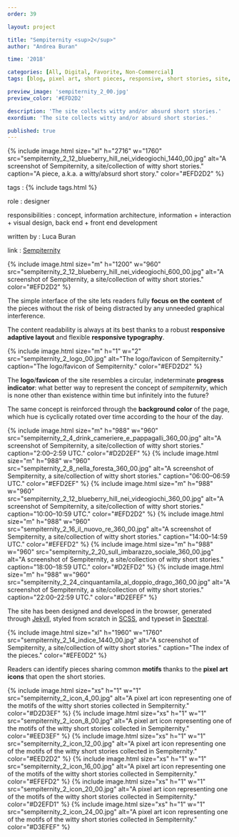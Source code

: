 ```yaml
---
order: 39

layout: project

title: "Sempiternity <sup>2</sup>"
author: "Andrea Buran"

time: '2018'

categories: [All, Digital, Favorite, Non-Commercial]
tags: [blog, pixel art, short pieces, responsive, short stories, site, times]

preview_image: 'sempiternity_2_00.jpg'
preview_color: '#EFD2D2'

description: 'The site collects witty and/or absurd short stories.'
exordium: 'The site collects witty and/or absurd short stories.'

published: true
---
```


<div class="figures">
    {% include image.html
        size="xl"
        h="2716" w="1760"
        src="sempiternity_2_12_blueberry_hill_nei_videogiochi_1440_00.jpg"
        alt="A screenshot of Sempiternity, a site/collection of witty short stories."
        caption="A piece, a.k.a. a witty/absurd short story."
        color="#EFD2D2"
    %}
</div>

tags
: {% include tags.html %}

role
: designer

responsibilities
: concept, information architecture, information + interaction + visual design, back end + front end development

written by
: Luca Buran

link
: [Sempiternity](http://www.sempiternity.net/ "Sempiternity")

<div class="figures">
    {% include image.html
        size="m"
        h="1200" w="960"
        src="sempiternity_2_12_blueberry_hill_nei_videogiochi_600_00.jpg"
        alt="A screenshot of Sempiternity, a site/collection of witty short stories."
        color="#EFD2D2"
    %}
</div>

The simple interface of the site lets readers fully **focus on the content** of the pieces without the risk of being distracted by any unneeded graphical interference.

The content readability is always at its best thanks to a robust **responsive adaptive layout** and flexible **responsive typography**.

<div class="figures">
    {% include image.html
        size="m"
        h="1" w="2"
        src="sempiternity_2_logo_00.jpg"
        alt="The logo/favicon of Sempiternity."
        caption="The logo/favicon of Sempiternity."
        color="#EFD2D2"
    %}
</div>

The **logo**/**favicon** of the site resembles a circular, indeterminate **progress indicator**: what better way to represent the concept of *sempiternity*, which is none other than existence within time but infinitely into the future?

The same concept is reinforced through the **background color** of the page, which hue is cyclically rotated over time according to the hour of the day.

<div class="figures">
    {% include image.html
        size="m"
        h="988" w="960"
        src="sempiternity_2_4_drink_cameriere_e_pappagalli_360_00.jpg"
        alt="A screenshot of Sempiternity, a site/collection of witty short stories."
        caption="2:00–2:59 UTC."
        color="#D2D2EF"
    %}
    {% include image.html
        size="m"
        h="988" w="960"
        src="sempiternity_2_8_nella_foresta_360_00.jpg"
        alt="A screenshot of Sempiternity, a site/collection of witty short stories."
        caption="06:00–06:59 UTC."
        color="#EFD2EF"
    %}
    {% include image.html
        size="m"
        h="988" w="960"
        src="sempiternity_2_12_blueberry_hill_nei_videogiochi_360_00.jpg"
        alt="A screenshot of Sempiternity, a site/collection of witty short stories."
        caption="10:00–10:59 UTC."
        color="#EFD2D2"
    %}
    {% include image.html
        size="m"
        h="988" w="960"
        src="sempiternity_2_16_il_nuovo_re_360_00.jpg"
        alt="A screenshot of Sempiternity, a site/collection of witty short stories."
        caption="14:00–14:59 UTC."
        color="#EFEFD2"
    %}
    {% include image.html
        size="m"
        h="988" w="960"
        src="sempiternity_2_20_sull_imbarazzo_sociale_360_00.jpg"
        alt="A screenshot of Sempiternity, a site/collection of witty short stories."
        caption="18:00–18:59 UTC."
        color="#D2EFD2"
    %}
    {% include image.html
        size="m"
        h="988" w="960"
        src="sempiternity_2_24_cinquantamila_al_doppio_drago_360_00.jpg"
        alt="A screenshot of Sempiternity, a site/collection of witty short stories."
        caption="22:00–22:59 UTC."
        color="#D2EFEF"
    %}
</div>

The site has been designed and developed in the browser, generated through [Jekyll](http://jekyllrb.com/ "Jekyll"), styled from scratch in [SCSS](http://sass-lang.com/ "SASS"), and typeset in [Spectral](https://fonts.google.com/specimen/Spectral "Spectral on Google Fonts").

<div class="figures">
    {% include image.html
        size="xl"
        h="1960" w="1760"
        src="sempiternity_2_14_indice_1440_00.jpg"
        alt="A screenshot of Sempiternity, a site/collection of witty short stories."
        caption="The index of the pieces."
        color="#EFE0D2"
    %}
</div>

Readers can identify pieces sharing common **motifs** thanks to the **pixel art icons** that open the short stories.

<div class="figures">
    {% include image.html
        size="xs"
        h="1" w="1"
        src="sempiternity_2_icon_4_00.jpg"
        alt="A pixel art icon representing one of the motifs of the witty short stories collected in Sempiternity."
        color="#D2D3EF"
    %}
    {% include image.html
        size="xs"
        h="1" w="1"
        src="sempiternity_2_icon_8_00.jpg"
        alt="A pixel art icon representing one of the motifs of the witty short stories collected in Sempiternity."
        color="#EED3EF"
    %}
    {% include image.html
        size="xs"
        h="1" w="1"
        src="sempiternity_2_icon_12_00.jpg"
        alt="A pixel art icon representing one of the motifs of the witty short stories collected in Sempiternity."
        color="#EED2D2"
    %}
    {% include image.html
        size="xs"
        h="1" w="1"
        src="sempiternity_2_icon_16_00.jpg"
        alt="A pixel art icon representing one of the motifs of the witty short stories collected in Sempiternity."
        color="#EFEFD2"
    %}
    {% include image.html
        size="xs"
        h="1" w="1"
        src="sempiternity_2_icon_20_00.jpg"
        alt="A pixel art icon representing one of the motifs of the witty short stories collected in Sempiternity."
        color="#D2EFD1"
    %}
    {% include image.html
        size="xs"
        h="1" w="1"
        src="sempiternity_2_icon_24_00.jpg"
        alt="A pixel art icon representing one of the motifs of the witty short stories collected in Sempiternity."
        color="#D3EFEF"
    %}
</div>

